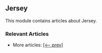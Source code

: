 ## Jersey

This module contains articles about Jersey.

### Relevant Articles
- More articles: [[<-- prev]](/web-modules/jersey)
